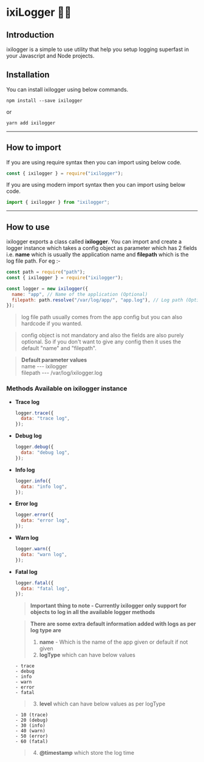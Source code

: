 # ixiLogger 🏳️‍🌈

## Introduction

ixilogger is a simple to use utility that help you setup logging superfast in your Javascript and Node projects.

## Installation

You can install ixilogger using below commands.

```
npm install --save ixilogger
```

or

```javascript
yarn add ixilogger
```

---

## How to import

If you are using require syntax then you can import using below code.

```javascript
const { ixilogger } = require("ixilogger");
```

If you are using modern import syntax then you can import using below code.

```javascript
import { ixilogger } from "ixilogger";
```

---

## How to use

ixilogger exports a class called **ixilogger**. You can import and create a logger instance which takes a config object as parameter which has 2 fields i.e. **name** which is usually the application name and **filepath** which is the log file path. For eg :-

```javascript
const path = require("path");
const { ixilogger } = require("ixilogger");

const logger = new ixilogger({
  name: "app", // Name of the application (Optional)
  filepath: path.resolve("/var/log/app/", "app.log"), // Log path (Optional)
});
```

> log file path usually comes from the app config but you can also hardcode if you wanted.

> config object is not mandatory and also the fields are also purely optional. So if you don't want to give any config then it uses the default "name" and "filepath".

> **Default parameter values** <br/> name --- ixilogger <br/> filepath --- /var/log/ixilogger.log

### Methods Available on ixilogger instance

- **Trace log**
  ```javascript
  logger.trace({
    data: "trace log",
  });
  ```
- **Debug log**
  ```javascript
  logger.debug({
    data: "debug log",
  });
  ```
- **Info log**
  ```javascript
  logger.info({
    data: "info log",
  });
  ```
- **Error log**
  ```javascript
  logger.error({
    data: "error log",
  });
  ```
- **Warn log**
  ```javascript
  logger.warn({
    data: "warn log",
  });
  ```
- **Fatal log**

  ```javascript
  logger.fatal({
    data: "fatal log",
  });
  ```

  > **Important thing to note - Currently ixilogger only support for objects to log in all the available logger methods**

  > **There are some extra default information added with logs as per log type are** <br/>
  >
  > 1. **name** - Which is the name of the app given or default if not given <br/>
  > 2. **logType** which can have below values<br/>

      - trace
      - debug
      - info
      - warn
      - error
      - fatal

  > 3. **level** which can have below values as per logType<br/>

      - 10 (trace)
      - 20 (debug)
      - 30 (info)
      - 40 (warn)
      - 50 (error)
      - 60 (fatal)

  > 4. **@timestamp** which store the log time
